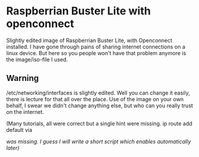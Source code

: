 # Raspberrian Buster Lite with openconnect
Slightly edited image of Raspberrian Buster Lite, with Openconnect installed.
I have gone through pains of sharing internet connections on a linux device.
But here so you people won't have that problem anymore is the image/iso-file I used.

## Warning 
/etc/networking/interfaces is slightly edited. Well you can change it easily, there is lecture for that all over the place. 
Use of the image on your own behalf, I swear we didn't change anything else, but who can you really trust on the internet.


(Many tutorials, all were correct but a single hint were missing. ip route add default via <address> was missing. I guess I will write a short script which enables automatically later)

